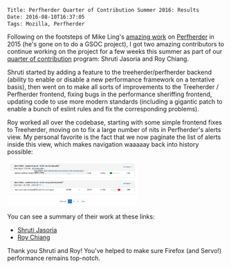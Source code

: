     Title: Perfherder Quarter of Contribution Summer 2016: Results
    Date: 2016-08-10T16:37:05
    Tags: Mozilla, Perfherder

Following on the footsteps of Mike Ling's [amazing work](/blog/2015/09/perfherder-summer-of-contribution-thoughts/) on [Perfherder](https://wiki.mozilla.org/ngineeringProductivity‎/Projects/Perfherder) in 2015 (he's gone on to do a GSOC project), I
got two amazing contributors to continue working on the project for
a few weeks this summer as part of our [quarter of
contribution](https://wiki.mozilla.org/Auto-tools/New_Contributor/Quarter_of_Contribution) program: Shruti Jasoria and Roy Chiang.

Shruti started by adding a feature to the treeherder/perfherder backend (ability
to enable or disable a new performance framework on a tentative basis), then
went on to make all sorts of improvements to the Treeherder / Perfherder frontend,
fixing bugs in the performance sheriffing frontend, updating code to use more
modern standards (including a gigantic patch to enable a bunch of eslint rules
and fix the corresponding problems).

Roy worked all over the codebase, starting with some simple frontend fixes
to Treeherder, moving on to fix a large number of nits in Perfherder's alerts
view. My personal favorite is the fact that we now paginate the list of alerts
inside this view, which makes navigation waaaaay back into history possible:

<a href="/files/2016/08/perfherder-alert-pagination.png"><img src="/files/2016/08/perfherder-alert-pagination.png" alt="alert pagination" width="300px"/></a>

You can see a summary of their work at these links:

* [Shruti Jasoria](https://github.com/mozilla/treeherder/commits/master?author=SJasoria)
* [Roy Chiang](https://github.com/mozilla/treeherder/commits/master?author=crosscent)

Thank you Shruti and Roy! You've helped to make sure Firefox (and Servo!)
performance remains top-notch.